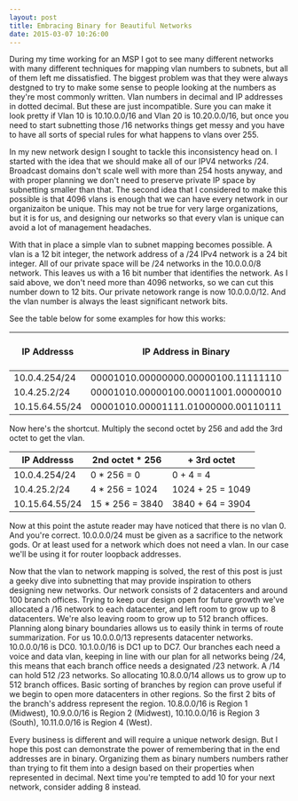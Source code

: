 ```yaml
---
layout: post
title: Embracing Binary for Beautiful Networks
date: 2015-03-07 10:26:00
---
```


During my time working for an MSP I got to see many different networks with many different techniques for mapping vlan numbers to subnets, but all of them left me dissatisfied. The biggest problem was that they were always destgned to try to make some sense to people looking at the numbers as they're most commonly written. Vlan numbers in decimal and IP addresses in dotted decimal. But these are just incompatible. Sure you can make it look pretty if Vlan 10 is 10.10.0.0/16 and Vlan 20 is 10.20.0.0/16, but once you need to start subnetting those /16 networks things get messy and you have to have all sorts of special rules for what happens to vlans over 255.

In my new network design I sought to tackle this inconsistency head on. I started with the idea that we should make all of our IPV4 networks /24. Broadcast domains don't scale well with more than 254 hosts anyway, and with proper planning we don't need to preserve private IP space by subnetting smaller than that. The second idea that I considered to make this possible is that 4096 vlans is enough that we can have every network in our organizaiton be unique. This may not be true for very large organizations, but it is for us, and designing our networks so that every vlan is unique can avoid a lot of management headaches.

With that in place a simple vlan to subnet mapping becomes possible. A vlan is a 12 bit integer, the network address of a /24 IPv4 network is a 24 bit integer. All of our private space will be /24 networks in the 10.0.0.0/8 network. This leaves us with a 16 bit number that identifies the network. As I said above, we don't need more than 4096 networks, so we can cut this number down to 12 bits. Our private netowork range is now 10.0.0.0/12. And the vlan number is always the least significant network bits.

See the table below for some examples for how this works:

|IP Addresss   |IP Address in Binary               |Network      |Network Bits              |Least Significant 12 Network Bits|Base 10 VLAN|
|--------------|-----------------------------------|-------------|--------------------------|---------------------------------|------------|
|10.0.4.254/24 |00001010.00000000.00000100.11111110|10.0.4.0/24  |00001010.00000000.00000100|0000.00000100                    |4           |
|10.4.25.2/24  |00001010.00000100.00011001.00000010|10.4.25.0/24 |00001010.00000100.00011001|0100.00011001                    |1049        |
|10.15.64.55/24|00001010.00001111.01000000.00110111|10.15.64.0/24|00001010.00001111.01000000|1111.01000000                    |3904        |

Now here's the shortcut. Multiply the second octet by 256 and add the 3rd octet to get the vlan.

|IP Addresss   |2nd octet * 256|+ 3rd octet     |
|--------------|---------------|----------------|
|10.0.4.254/24 |0 * 256 = 0    |0 + 4 = 4       |
|10.4.25.2/24  |4 * 256 = 1024 |1024 + 25 = 1049|
|10.15.64.55/24|15 * 256 = 3840|3840 + 64 = 3904|

Now at this point the astute reader may have noticed that there is no vlan 0. And you're correct. 10.0.0.0/24 must be given as a sacrifice to the network gods. Or at least used for a network which does not need a vlan. In our case we'll be using it for router loopback addresses.

Now that the vlan to network mapping is solved, the rest of this post is just a geeky dive into subnetting that may provide inspiration to others designing new networks. Our network consists of 2 datacenters and around 100 branch offices. Trying to keep our design open for future growth we've allocated a /16 network to each datacenter, and left room to grow up to 8 datacenters. We're also leaving room to grow up to 512 branch offices. Planning along binary boundaries allows us to easily think in terms of route summarization. For us 10.0.0.0/13 represents datacenter networks. 10.0.0.0/16 is DC0. 10.1.0.0/16 is DC1 up to DC7. Our branches each need a voice and data vlan, keeping in line with our plan for all networks being /24, this means that each branch office needs a designated /23 network. A /14 can hold 512 /23 networks. So allocating 10.8.0.0/14 allows us to grow up to 512 branch offices. Basic sorting of branches by region can prove useful if we begin to open more datacenters in other regions. So the first 2 bits of the branch's address represent the region. 10.8.0.0/16 is Region 1 (Midwest), 10.9.0.0/16 is Region 2 (Midwest), 10.10.0.0/16 is Region 3 (South), 10.11.0.0/16 is Region 4 (West).

Every business is different and will require a unique network design. But I hope this post can demonstrate the power of remembering that in the end addresses are in binary. Organizing them as binary numbers numbers rather than trying to fit them into a design based on their properties when represented in decimal. Next time you're tempted to add 10 for your next network, consider adding 8 instead.
